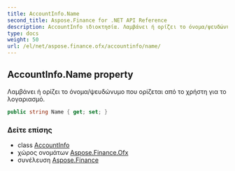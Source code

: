 ```yaml
---
title: AccountInfo.Name
second_title: Aspose.Finance for .NET API Reference
description: AccountInfo ιδιοκτησία. Λαμβάνει ή ορίζει το όνομα/ψευδώνυμο που ορίζεται από το χρήστη για το λογαριασμό.
type: docs
weight: 50
url: /el/net/aspose.finance.ofx/accountinfo/name/
---
```

## AccountInfo.Name property

Λαμβάνει ή ορίζει το όνομα/ψευδώνυμο που ορίζεται από το χρήστη για το λογαριασμό.

```csharp
public string Name { get; set; }
```

### Δείτε επίσης

* class [AccountInfo](../)
* χώρος ονομάτων [Aspose.Finance.Ofx](../../accountinfo/)
* συνέλευση [Aspose.Finance](../../../)


